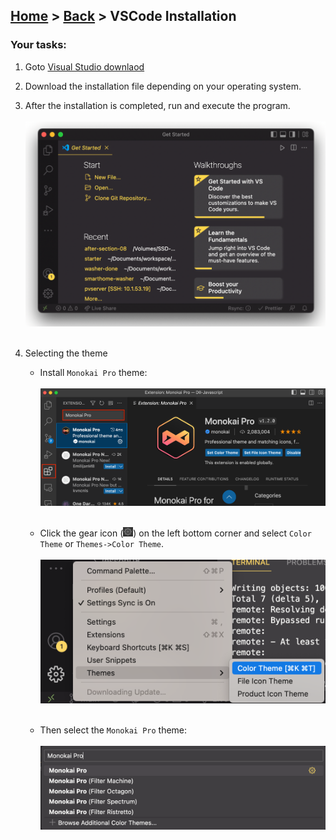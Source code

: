 ## [Home](../../../README.md) > [Back](readme.md) > VSCode Installation

### Your tasks:

1. Goto [Visual Studio downlaod](https://code.visualstudio.com/download)
2. Download the installation file depending on your operating system.
3. After the installation is completed, run and execute the program.
   <br/><br/><img width="512" src="img.png"><br/><br/>
4. Selecting the theme

   - Install `Monokai Pro` theme:
     <br/><br/><img width="512" src="img_5.png"><br/><br/>

   - Click the gear icon (<img width="16" src="img_1.png">) on the left bottom corner and select `Color Theme` or `Themes->Color Theme`.
     <br/><br/><img width="512" src="img_2.png"><br/><br/>
   - Then select the `Monokai Pro` theme:
     <br/><br/><img width="512" src="img_3.png"><br/><br/>
